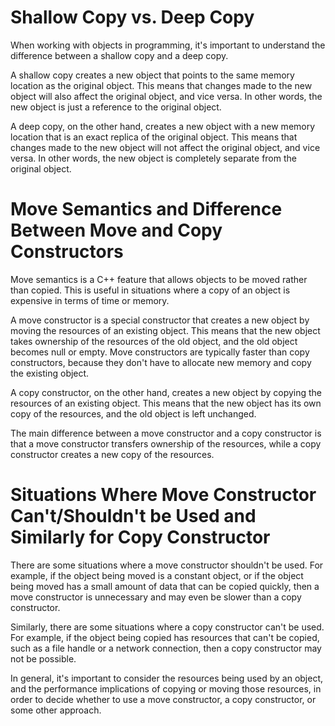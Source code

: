 # Shallow Copy vs. Deep Copy

When working with objects in programming, it's important to understand the difference between a shallow copy and a deep copy.

A shallow copy creates a new object that points to the same memory location as the original object. This means that changes made to the new object will also affect the original object, and vice versa. In other words, the new object is just a reference to the original object.

A deep copy, on the other hand, creates a new object with a new memory location that is an exact replica of the original object. This means that changes made to the new object will not affect the original object, and vice versa. In other words, the new object is completely separate from the original object.

# Move Semantics and Difference Between Move and Copy Constructors

Move semantics is a C++ feature that allows objects to be moved rather than copied. This is useful in situations where a copy of an object is expensive in terms of time or memory.

A move constructor is a special constructor that creates a new object by moving the resources of an existing object. This means that the new object takes ownership of the resources of the old object, and the old object becomes null or empty. Move constructors are typically faster than copy constructors, because they don't have to allocate new memory and copy the existing object.

A copy constructor, on the other hand, creates a new object by copying the resources of an existing object. This means that the new object has its own copy of the resources, and the old object is left unchanged.

The main difference between a move constructor and a copy constructor is that a move constructor transfers ownership of the resources, while a copy constructor creates a new copy of the resources.

# Situations Where Move Constructor Can't/Shouldn't be Used and Similarly for Copy Constructor

There are some situations where a move constructor shouldn't be used. For example, if the object being moved is a constant object, or if the object being moved has a small amount of data that can be copied quickly, then a move constructor is unnecessary and may even be slower than a copy constructor.

Similarly, there are some situations where a copy constructor can't be used. For example, if the object being copied has resources that can't be copied, such as a file handle or a network connection, then a copy constructor may not be possible.

In general, it's important to consider the resources being used by an object, and the performance implications of copying or moving those resources, in order to decide whether to use a move constructor, a copy constructor, or some other approach.
